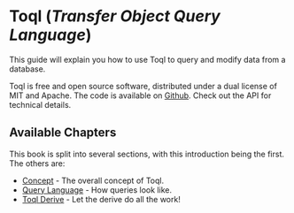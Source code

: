 # Toql (_Transfer Object Query Language_)

This guide will explain you how to use Toql to query and modify data from a database.

Toql is free and open source software, distributed under a dual license of MIT and Apache. The code is available on [Github](www.github.com/roy-ganz/toql). Check out the API for technical details.

## Available Chapters

This book is split into several sections, with this introduction being the first. The others are:

* [Concept](concept.md) - The overall concept of Toql.
* [Query Language](query-language/introduction.md) - How queries look like.
* [Toql Derive](derive/introduction.md) - Let the derive do all the work!






